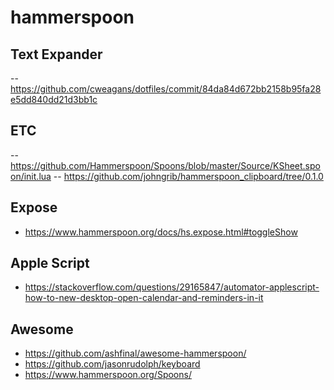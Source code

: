 # hammerspoon

## Text Expander

-- https://github.com/cweagans/dotfiles/commit/84da84d672bb2158b95fa28e5dd840dd21d3bb1c

## ETC

-- https://github.com/Hammerspoon/Spoons/blob/master/Source/KSheet.spoon/init.lua
-- https://github.com/johngrib/hammerspoon_clipboard/tree/0.1.0

## Expose

- https://www.hammerspoon.org/docs/hs.expose.html#toggleShow

## Apple Script

- https://stackoverflow.com/questions/29165847/automator-applescript-how-to-new-desktop-open-calendar-and-reminders-in-it

## Awesome

- https://github.com/ashfinal/awesome-hammerspoon/
- https://github.com/jasonrudolph/keyboard
- https://www.hammerspoon.org/Spoons/
